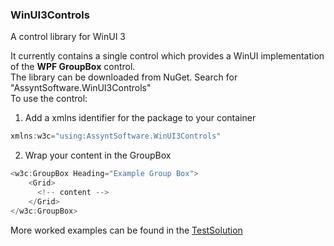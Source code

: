 ### WinUI3Controls

A control library for WinUI 3

It currently contains a single control which provides a WinUI implementation of the **WPF GroupBox** control.\
The library can be downloaded from NuGet. Search for "AssyntSoftware.WinUI3Controls"\
To use the control:

1) Add a xmlns identifier for the package to your container

```c#
xmlns:w3c="using:AssyntSoftware.WinUI3Controls"
```

2) Wrap your content in the GroupBox

```c#
<w3c:GroupBox Heading="Example Group Box">
    <Grid>
      <!-- content -->
    </Grid>
</w3c:GroupBox>
```

More worked examples can be found in the [TestSolution](TestSolution)
